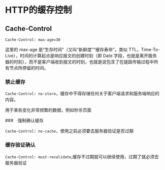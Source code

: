 # HTTP的缓存控制

## Cache-Control

`Cache-Control: max-age=30`

这里的 max-age 是“生存时间”（又叫“新鲜度”“缓存寿命”，类似 TTL，Time-To-Live），时间的计算起点是响应报文的创建时刻（即 Date 字段，也就是离开服务器的时刻），而不是客户端收到报文的时刻，也就是说包含了在链路传输过程中所有节点所停留的时间。

### 禁止缓存

`Cache-Control: no-store`，缓存中不得存储任何关于客户端请求和服务端响应的内容。

用于某些变化非常频繁的数据，例如秒杀页面

###　强制确认缓存

`Cache-Control: no-cache`，使用之前必须要去服务器验证是否过期

### 缓存验证确认

`Cache-Control: must-revalidate`,缓存不过期就可以继续使用，过期了就必须去服务器验证

